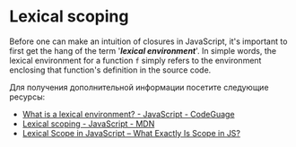 # Lexical scoping

Before one can make an intuition of closures in JavaScript, it's important to first get the hang of the term '**_lexical environment_**'. In simple words, the lexical environment for a function `f` simply refers to the environment enclosing that function's definition in the source code.

Для получения дополнительной информации посетите следующие ресурсы:

- [What is a lexical environment? - JavaScript - CodeGuage](https://www.codeguage.com/courses/js/functions-closures#What_is_a_lexical_environment)
- [Lexical scoping - JavaScript - MDN](https://developer.mozilla.org/en-US/docs/Web/JavaScript/Closures#lexical_scoping)
- [Lexical Scope in JavaScript – What Exactly Is Scope in JS?](https://www.freecodecamp.org/news/javascript-lexical-scope-tutorial/)
